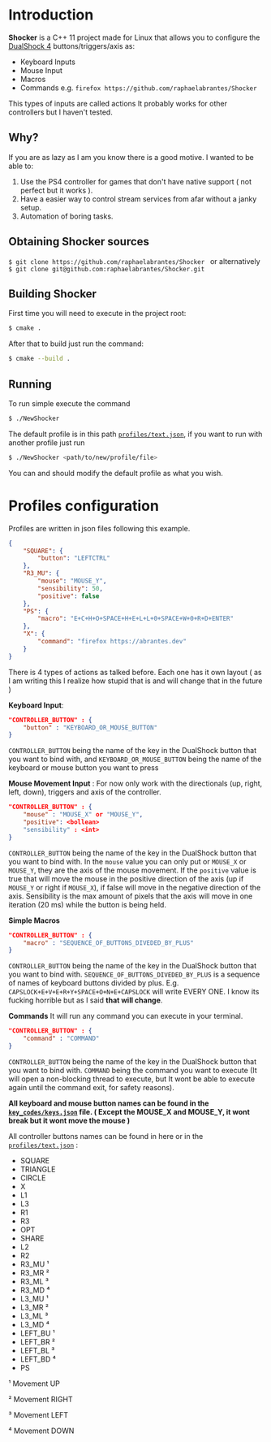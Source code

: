 # Introduction
**Shocker** is a C++ 11 project made for Linux that allows you to configure the [DualShock 4](https://www.playstation.com/pt-br/accessories/dualshock-4-wireless-controller/)  buttons/triggers/axis as:

- Keyboard Inputs
- Mouse Input
- Macros
-  Commands e.g. `firefox https://github.com/raphaelabrantes/Shocker`

This types of inputs are called actions
It probably works for other controllers but I haven't tested.

## Why?
If you are as lazy as I am you know there is a good motive. I wanted to be able to:
1. Use the PS4 controller for games that don't have native support ( not perfect but it works ).
2. Have a easier way to control stream services from afar without a janky setup.
3. Automation of boring tasks.

## Obtaining Shocker sources
`$ git clone https://github.com/raphaelabrantes/Shocker `
or alternatively
`$ git clone git@github.com:raphaelabrantes/Shocker.git`

## Building Shocker
First time you will need to execute in the project root:
```bash
$ cmake .
```
After that to build just run the command:
```bash
$ cmake --build .
```

## Running
To run simple execute the command
```bash
$ ./NewShocker 
```
The default profile is in this path [`profiles/text.json`](https://github.com/raphaelabrantes/Shocker/blob/master/profiles/text.json), if you want to run with another profile just run
```bash
$ ./NewShocker <path/to/new/profile/file>
```
You can and should modify the default profile as what you wish.

# Profiles configuration
Profiles are written in json files following this example.
```json
{
	"SQUARE": {
		"button": "LEFTCTRL"
	}, 
	"R3_MU": {
		"mouse": "MOUSE_Y",
		"sensibility": 50, 
		"positive": false 
	},
	"PS": {
		"macro": "E+C+H+O+SPACE+H+E+L+L+0+SPACE+W+0+R+D+ENTER"
	},
	"X": {
		"command": "firefox https://abrantes.dev"
	}
}
```
There is 4 types of actions as talked before.
Each one has it own layout ( as I am writing this I realize how stupid that is and will change that in the future )

**Keyboard Input**:
```json
"CONTROLLER_BUTTON" : { 
	"button" : "KEYBOARD_OR_MOUSE_BUTTON" 
}
 ```
`CONTROLLER_BUTTON` being the name of the key in the DualShock button that you want to bind with, and `KEYBOARD_OR_MOUSE_BUTTON` being the name of the keyboard or mouse button you want to press

**Mouse Movement Input** :
For now only work with the directionals (up, right, left, down),  triggers and axis of the controller.
```json
"CONTROLLER_BUTTON" : { 
	"mouse" : "MOUSE_X" or "MOUSE_Y",
	"positive": <bollean>
	"sensibility" : <int>
}
```
`CONTROLLER_BUTTON` being the name of the key in the DualShock button that you want to bind with.
In the `mouse` value you can only put or `MOUSE_X` or `MOUSE_Y`,  they are the axis of the mouse movement.
If the `positive` value is true that will move the mouse in the positive direction of the axis (up if `MOUSE_Y` or  right if `MOUSE_X`), if false will move in the negative direction of the axis.
Sensibility is the max amount of pixels that the axis will move in one iteration (20 ms)  while the button is being held.

**Simple  Macros**
```json
"CONTROLLER_BUTTON" : { 
	"macro" : "SEQUENCE_OF_BUTTONS_DIVEDED_BY_PLUS" 
}
 ```
`CONTROLLER_BUTTON` being the name of the key in the DualShock button that you want to bind with.
`SEQUENCE_OF_BUTTONS_DIVEDED_BY_PLUS` is a sequence of names of keyboard buttons divided by plus.
E.g. `CAPSLOCK+E+V+E+R+Y+SPACE+O+N+E+CAPSLOCK` will write EVERY ONE. I know its fucking horrible but as I said **that will change**.

**Commands**
It will run any command you can execute in your terminal.

```json
"CONTROLLER_BUTTON" : { 
	"command" : "COMMAND" 
}
 ```
`CONTROLLER_BUTTON` being the name of the key in the DualShock button that you want to bind with.
`COMMAND` being the command you want to execute (It will open a non-blocking thread to execute, but It wont be able to execute again until the command exit, for safety reasons).


**All keyboard and mouse button names can be found in the [`key_codes/keys.json`](https://github.com/raphaelabrantes/Shocker/blob/master/key_codes/keys.json) file.  ( Except the MOUSE_X and MOUSE_Y, it wont break but it wont move the mouse )**

All controller buttons names can be found in here or in the [`profiles/text.json`](https://github.com/raphaelabrantes/Shocker/blob/master/profiles/text.json) :


- SQUARE
- TRIANGLE
- CIRCLE
- X
- L1
- L3
- R1
- R3
- OPT
- SHARE
- L2
- R2
- R3_MU  ¹
- R3_MR  ²
- R3_ML  ³
- R3_MD  ⁴
- L3_MU  ¹
- L3_MR  ²
- L3_ML  ³
- L3_MD  ⁴
- LEFT_BU  ¹
- LEFT_BR  ²
- LEFT_BL  ³
- LEFT_BD  ⁴
- PS

¹ Movement UP

² Movement RIGHT

³ Movement LEFT

⁴ Movement DOWN